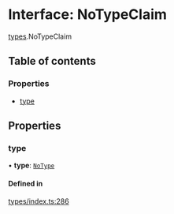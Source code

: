 # Interface: NoTypeClaim

[types](../wiki/types).NoTypeClaim

## Table of contents

### Properties

- [type](../wiki/types.NoTypeClaim#type)

## Properties

### type

• **type**: [`NoType`](../wiki/types.ClaimType#notype)

#### Defined in

[types/index.ts:286](https://github.com/PolymeshAssociation/polymesh-sdk/blob/3d14e829/src/types/index.ts#L286)
